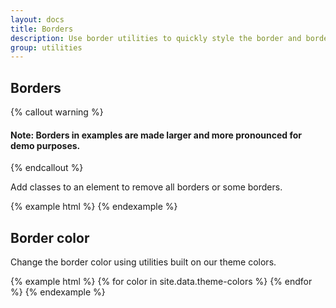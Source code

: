 ```yaml
---
layout: docs
title: Borders
description: Use border utilities to quickly style the border and border-radius of an element. Great for images, buttons, or any other element.
group: utilities
---
```


## Borders
 {% callout warning %}
#### Note: Borders in examples are made larger and more pronounced for demo purposes.
{% endcallout %}

Add classes to an element to remove all borders or some borders.

<div class="docs-example-border-utils">
{% example html %}
<span class="c-bd-0"></span>
<span class="c-bd"></span>
<span class="c-bd-top"></span>
<span class="c-bd-right"></span>
<span class="c-bd-bottom"></span>
<span class="c-bd-left"></span>
{% endexample %}
</div>

## Border color

Change the border color using utilities built on our theme colors.

<div class="docs-example-border-color-utils">
{% example html %}
{% for color in site.data.theme-colors %}
<span class="c-bd c-bd-{{ color.name }}"></span>{% endfor %}
{% endexample %}
</div>
